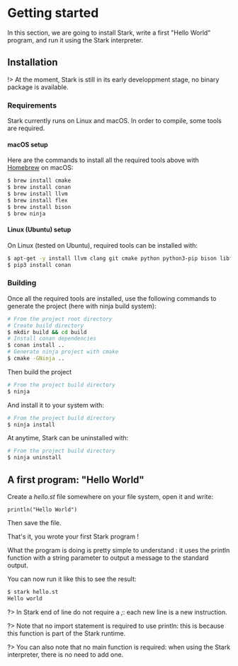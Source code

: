 # Getting started

In this section, we are going to install Stark, write a first "Hello World" program, and run it using the Stark interpreter.

## Installation

!> At the moment, Stark is still in its early developpment stage, no binary package is available.


### Requirements

Stark currently runs on Linux and macOS.
In order to compile, some tools are required.

#### macOS setup

Here are the commands to install all the required tools above with [Homebrew](https://brew.sh/) on macOS:


```bash
$ brew install cmake
$ brew install conan
$ brew install llvm
$ brew install flex
$ brew install bison
$ brew ninja
```

#### Linux (Ubuntu) setup

On Linux (tested on Ubuntu), required tools can be installed with:

```bash
$ apt-get -y install llvm clang git cmake python python3-pip bison libfl-dev flex ninja-build
$ pip3 install conan
```

### Building

Once all the required tools are installed, use the following commands to generate the project (here with ninja build system):

```bash
# From the project root directory
# Create build directory
$ mkdir build && cd build
# Install conan dependencies
$ conan install ..
# Generate ninja project with cmake
$ cmake -GNinja ..
```

Then build the project

```bash
# From the project build directory
$ ninja
```

And install it to your system with:

```bash
# From the project build directory
$ ninja install
```

At anytime, Stark can be uninstalled with:

```bash
# From the project build directory
$ ninja uninstall
```

## A first program: "Hello World"

Create a *hello.st* file somewhere on your file system, open it and write:

```stark
println("Hello World")
```

Then save the file.

That's it, you wrote your first Stark program !

What the program is doing is pretty simple to understand : it uses the println function with a string parameter to output a message to the standard output.

You can now run it like this to see the result:

```bash
$ stark hello.st
Hello world
```

?> In Stark end of line do not require a *;*: each new line is a new instruction.

?> Note that no import statement is required to use println: this is because this function is part of the Stark runtime.

?> You can also note that no main function is required: when using the Stark interpreter, there is no need to add one.

